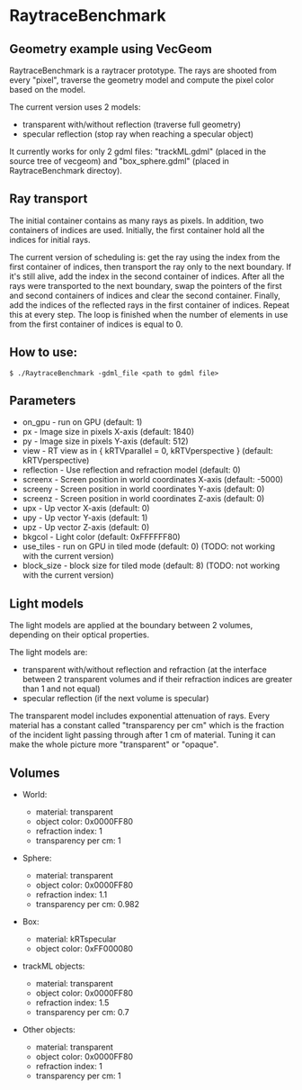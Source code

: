 <!--
SPDX-FileCopyrightText: 2020 CERN
SPDX-License-Identifier: CC-BY-4.0
-->

# RaytraceBenchmark

## Geometry example using VecGeom

RaytraceBenchmark is a raytracer prototype. The rays are shooted from every "pixel", traverse the geometry model and compute the pixel color based on the model.

The current version uses 2 models:
- transparent with/without reflection (traverse full geometry) 
- specular reflection (stop ray when reaching a specular object)

It currently works for only 2 gdml files: "trackML.gdml" (placed in the source tree of vecgeom) and "box_sphere.gdml" (placed in RaytraceBenchmark directoy).


## Ray transport

The initial container contains as many rays as pixels. In addition, two containers of indices are used. Initially, the first container hold all the indices for initial rays.

The current version of scheduling is: get the ray using the index from the first container of indices, then transport the ray only to the next boundary. If it's still alive, add the index in the second container of indices. After all the rays were transported to the next boundary, swap the pointers of the first and second containers of indices and clear the second container. Finally, add the indices of the reflected rays in the first container of indices. Repeat this at every step. The loop is finished when the number of elements in use from the first container of indices is equal to 0.

## How to use:

```console
$ ./RaytraceBenchmark -gdml_file <path to gdml file>
```

## Parameters

- on_gpu - run on GPU (default: 1)
- px - Image size in pixels X-axis (default: 1840)
- py - Image size in pixels Y-axis (default: 512)
- view - RT view as in { kRTVparallel = 0, kRTVperspective } (default: kRTVperspective)
- reflection - Use reflection and refraction model (default: 0)
- screenx - Screen position in world coordinates X-axis (default: -5000)
- screeny - Screen position in world coordinates Y-axis (default: 0)
- screenz - Screen position in world coordinates Z-axis (default: 0)
- upx - Up vector X-axis (default: 0)
- upy - Up vector Y-axis (default: 1)
- upz - Up vector Z-axis (default: 0)
- bkgcol - Light color (default: 0xFFFFFF80)
- use_tiles - run on GPU in tiled mode (default: 0) (TODO: not working with the current version)
- block_size - block size for tiled mode (default: 8) (TODO: not working with the current version)



## Light models

The light models are applied at the boundary between 2 volumes, depending on their optical properties.

The light models are:

- transparent with/without reflection and refraction (at the interface between 2 transparent volumes and if their refraction indices are greater than 1 and not equal)
- specular reflection (if the next volume is specular)

The transparent model includes exponential attenuation of rays. Every material has a constant called "transparency per cm" which is the fraction of the incident light passing through after 1 cm of material. Tuning it can make the whole picture more "transparent" or "opaque".


## Volumes

- World: 
	 - material: transparent
	 - object color: 0x0000FF80
	 - refraction index: 1
	 - transparency per cm: 1

- Sphere: 
	- material: transparent
	- object color: 0x0000FF80
	- refraction index: 1.1
	- transparency per cm: 0.982

- Box: 
	- material: kRTspecular
	- object color: 0xFF000080

- trackML objects: 
	- material: transparent
	- object color: 0x0000FF80
	- refraction index: 1.5
	- transparency per cm: 0.7

- Other objects:
	- material: transparent
	- object color: 0x0000FF80
	- refraction index: 1
	- transparency per cm: 1
